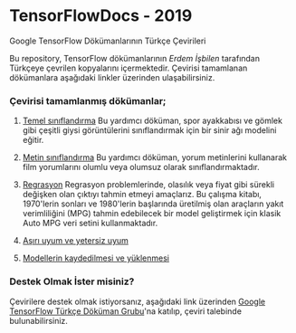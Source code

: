 # TensorFlowDocs - 2019
Google TensorFlow Dökümanlarının Türkçe Çevirileri

Bu repository, TensorFlow dökümanlarının *Erdem İşbilen* tarafından Türkçeye çevrilen kopyalarını içermektedir. Çevirisi tamamlanan dökümanlara aşağıdaki linkler üzerinden ulaşabilirsiniz.

### Çevirisi tamamlanmış dökümanlar;

1. [Temel sınıflandırma](https://github.com/eisbilen/docs/blob/master/site/tr/tutorials/keras/basic_classification.ipynb)
Bu yardımcı döküman, spor ayakkabısı ve gömlek gibi çeşitli giysi görüntülerini sınıflandırmak için bir sinir ağı modelini eğitir. 

2. [Metin sınıflandırma](https://github.com/eisbilen/docs/blob/master/site/tr/tutorials/keras/basic_text_classification.ipynb)
Bu yardımcı döküman, yorum metinlerini kullanarak film yorumlarını olumlu veya olumsuz olarak sınıflandırmaktadır.

3. [Regrasyon](https://github.com/eisbilen/docs/blob/regression/site/tr/tutorials/keras/basic_regression.ipynb)       Regrasyon problemlerinde, olasılık veya fiyat gibi sürekli değişken olan çıktıyı tahmin etmeyi amaçlarız. Bu çalışma kitabı, 1970'lerin sonları ve 1980'lerin başlarında üretilmiş olan araçların yakıt verimliliğini (MPG) tahmin edebilecek bir model geliştirmek için klasik Auto MPG veri setini kullanmaktadır.

4. [Aşırı uyum ve yetersiz uyum](https://github.com/eisbilen/docs/blob/regression/site/tr/tutorials/keras/overfit_and_underfit.ipynb)


5. [Modellerin kaydedilmesi ve yüklenmesi](https://github.com/eisbilen/docs/blob/regression/site/tr/tutorials/keras/save_and_restore_models.ipynb)


### Destek Olmak İster misiniz?
Çevirilere destek olmak istiyorsanız, aşağıdaki link üzerinden [Google TensorFlow Türkçe Döküman Grubu]( https://groups.google.com/a/tensorflow.org/forum/#!forum/docs-tr)'na katılıp, çeviri talebinde bulunabilirsiniz.
